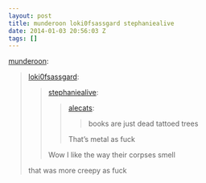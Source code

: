 ```yaml
---
layout: post
title: munderoon loki0fsassgard stephaniealive
date: 2014-01-03 20:56:03 Z
tags: []
---
```

[munderoon](http://munderoon.tumblr.com/post/71745774643/loki0fsassgard-stephaniealive-alecats):

> [loki0fsassgard](http://loki0fsassgard.tumblr.com/post/71726074054/stephaniealive-alecats-books-are-just-dead):
> 
> > [stephaniealive](http://stephaniealive.tumblr.com/post/71311265059/alecats-books-are-just-dead-tattoed-trees):
> > 
> > > [alecats](http://alecats.tumblr.com/post/71297691908/books-are-just-dead-tattoed-trees):
> > > 
> > > > books are just dead tattoed trees
> > > 
> > > That’s metal as fuck
> > 
> > Wow I like the way their corpses smell
> 
> that was more creepy as fuck
